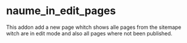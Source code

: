 naume_in_edit_pages
=======================

This addon add a new page whitch shows alle pages from the sitemape witch are in edit mode and also all pages where not been published.